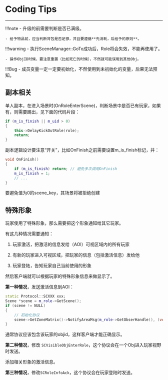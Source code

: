 # Coding Tips

---

!!!note
	- 升级的前需要判断是否已满级。

	- 给予物品前，应当判断背包是否足够，并且要遵循**先消耗，后给予的原则**。

!!!warning
	- 执行SceneManager::GoTo成功后，Role将会失效，不能再使用了。

	- 操作ObjID时候，要注意重置（比如死亡的时候），不然就可能误用到其他Obj。

!!!Bug
	- 成员变量一定一定要初始化，不然使用到未初始化的变量，后果无法预知。

## 副本相关

单人副本，在进入场景时(OnRoleEnterScene)，判断场景中是否已有玩家，如果有，则需要踢出，见下面的代码片段：

```c++
if (m_is_finish || m_uid > 0)
{
	this->DelayKickOutRole(role);
	return;
}
```

副本逻辑设计要注意“开关”，比如OnFinish之前需要设置m_is_finish标记，并：

```c++
void OnFinish()
{
	if (m_is_finish) return; // 避免多次调用OnFinish
	m_is_finish = 1;
	// ...
}
```

要避免值为0的scene_key，其场景将被拒绝创建

## 特殊形象

玩家使用了特殊形象，那么需要把这个形象通知给其它玩家。

有这几种情况需要通知：

1. 玩家激活，把激活的信息发给（AOI）可视区域内的所有玩家

2. 有新的玩家进入可视区域，把玩家的信息（包括激活信息）发给他

3. 玩家登陆，告知玩家自己当前使用的形象

然后客户端就可以根据玩家的特殊形象信息来做显示了。

**第一种情况**，发送激活信息到AOI：

```cpp
static Protocol::SCXXX xxx;
Scene *scene = m_role->GetScene();
if (scene != NULL) 
{
    // 初始化协议
    scene->GetZoneMatrix()->NotifyAreaMsg(m_role->GetObserHandle(), (void*)&xxx, sizeof(xxx));
}
```

通常协议应该包含该玩家的objid，这样客户端才能正确显示。

**第二种情况**，修改 `SCVisibleObjEnterRole`，这个协议会在一个Obj进入玩家视野时发送。

添加相关形象的激活信息。

**第三种情况**，修改`SCRoleInfoAck`，这个协议会在玩家登陆时发送。